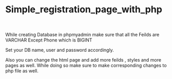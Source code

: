 # Simple_registration_page_with_php<br/><br/>

While creating Database in phpmyadmin make sure that all the Feilds are VARCHAR Except Phone which is BIGINT<br/>

Set your DB name, user and password accordingly.

Also you can change the html page and add more feilds , styles and more pages as well. While doing so make sure to make corresponding changes to php file as well.
